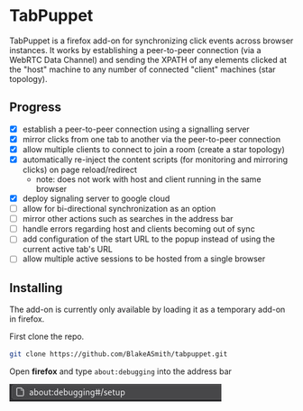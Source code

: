 # TabPuppet

TabPuppet is a firefox add-on for synchronizing click events across browser instances. 
It works by establishing a peer-to-peer connection (via a WebRTC Data Channel) and sending 
the XPATH of any elements clicked at the "host" machine to any number of connected "client" machines (star topology).

## Progress

- [x] establish a peer-to-peer connection using a signalling server
- [x] mirror clicks from one tab to another via the peer-to-peer connection
- [x] allow multiple clients to connect to join a room (create a star topology)
- [x] automatically re-inject the content scripts (for monitoring and mirroring clicks) on page reload/redirect
    - note: does not work with host and client running in the same browser
- [x] deploy signaling server to google cloud
- [ ] allow for bi-directional synchronization as an option 
- [ ] mirror other actions such as searches in the address bar
- [ ] handle errors regarding host and clients becoming out of sync
- [ ] add configuration of the start URL to the popup instead of using the current active tab's URL
- [ ] allow multiple active sessions to be hosted from a single browser

## Installing

The add-on is currently only available by loading it as a temporary add-on in firefox.

First clone the repo.

```sh
git clone https://github.com/BlakeASmith/tabpuppet.git
```

Open **firefox** and type `about:debugging` into the address bar

![](docs/images/about_debugging.jpg)

